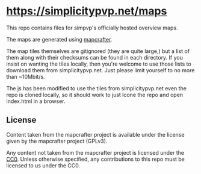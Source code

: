 # <https://simplicitypvp.net/maps>

This repo contains files for simpvp's officially hosted overview maps.

The maps are generated using [mapcrafter](https://github.com/mapcrafter/mapcrafter).

The map tiles themselves are gitignored (they are quite large,) but a list of them along with their checksums can be found in each directory.
If you insist on wanting the tiles locally, then you're welcome to use those lists to download them from simplicitypvp.net.
Just please limit yourself to no more than ~10Mbit/s.

The js has been modified to use the tiles from simplicitypvp.net even the repo is cloned locally, so it should work to just lcone the repo and open index.html in a browser.

## License

Content taken from the mapcrafter project is available under the license given by the mapcrafter project (GPLv3).

Any content not taken from the mapcrafter project is licensed under the [CC0](https://creativecommons.org/publicdomain/zero/1.0/legalcode). Unless otherwise specified, any contributions to this repo must be licensed to us under the CC0.

